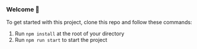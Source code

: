 ### **Welcome 👋**

To get started with this project, clone this repo and follow these commands:

1. Run `npm install` at the root of your directory
2. Run `npm run start` to start the project
